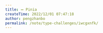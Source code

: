```yaml
---
title: ➖ Pinia
createTime: 2022/12/01 07:47:18
author: pengzhanbo
permalink: /note/type-challenges/iwcgxnfk/
---
```

